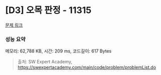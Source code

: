 # [D3] 오목 판정 - 11315 

[문제 링크](https://swexpertacademy.com/main/code/problem/problemDetail.do?contestProbId=AXaSUPYqPYMDFASQ) 

### 성능 요약

메모리: 62,788 KB, 시간: 209 ms, 코드길이: 617 Bytes



> 출처: SW Expert Academy, https://swexpertacademy.com/main/code/problem/problemList.do